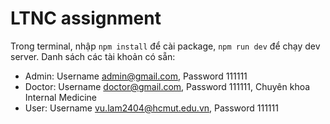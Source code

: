 # LTNC assignment

Trong terminal, nhập `npm install` để cài package, `npm run dev` để chạy dev server.
Danh sách các tài khoản có sẵn:
- Admin:  Username admin@gmail.com, Password 111111
- Doctor:  Username doctor@gmail.com, Password 111111, Chuyên khoa Internal Medicine
- User: Username vu.lam2404@hcmut.edu.vn, Password 111111

